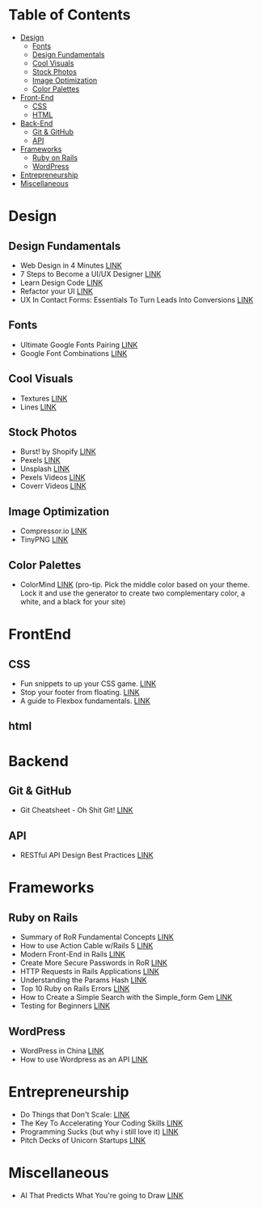 Table of Contents
=================

   * [Design](#design)
      * [Fonts](#fonts)
      * [Design Fundamentals](#design-fundamentals)
      * [Cool Visuals](#cool-visuals)
      * [Stock Photos](#stock-photos)
      * [Image Optimization](#image-optimization)
      * [Color Palettes](#color-palettes)
   * [Front-End](#frontend)
      * [CSS](#css)
      * [HTML](#html)
   * [Back-End](#backend)
      * [Git & GitHub](#git--github)
      * [API](#api)
   * [Frameworks](#frameworks)
      * [Ruby on Rails](#ruby-on-rails)
      * [WordPress](#wordpress)
   * [Entrepreneurship](#entrepreneurship)
   * [Miscellaneous](#miscellanous)



# Design

## Design Fundamentals

* Web Design in 4 Minutes [LINK](https://jgthms.com/web-design-in-4-minutes/)
* 7 Steps to Become a UI/UX Designer [LINK](https://blog.nicolesaidy.com/7-steps-to-become-a-ui-ux-designer-8beed7639a95)
* Learn Design Code [LINK](https://designcode.io/learn)
* Refactor your UI [LINK](https://twitter.com/i/moments/994601867987619840)
* UX In Contact Forms: Essentials To Turn Leads Into Conversions [LINK](https://www.smashingmagazine.com/2018/03/ux-contact-forms-essentials-conversions/)

## Fonts

* Ultimate Google Fonts Pairing [LINK](https://www.reliablepsd.com/ultimate-google-font-pairings/)
* Google Font Combinations [LINK](https://fonts.greatsimple.io/all-products/)

  
## Cool Visuals

* Textures [LINK](https://www.pexels.com/search/texture/)
* Lines [LINK](https://www.pexels.com/search/lines)


## Stock Photos

* Burst! by Shopify [LINK](https://burst.shopify.com/)
* Pexels [LINK](https://www.pexels.com/)
* Unsplash [LINK](https://unsplash.com/)
* Pexels Videos [LINK](https://videos.pexels.com/)
* Coverr Videos [LINK]()



## Image Optimization 

* Compressor.io [LINK](https://compressor.io/compress)
* TinyPNG [LINK](https://tinypng.com/)

## Color Palettes

* ColorMind [LINK](http://colormind.io/bootstrap/) (pro-tip. Pick the middle color based on your theme. Lock it and use the generator to create two complementary color, a white, and a black for your site)

# FrontEnd

##   CSS

* Fun snippets to up your CSS game.  [LINK](https://30-seconds.github.io/30-seconds-of-css/)
* Stop your footer from floating. [LINK](https://css-tricks.com/snippets/css/sticky-footer/)
* A guide to Flexbox fundamentals. [LINK](https://css-tricks.com/snippets/css/a-guide-to-flexbox/)

## html


# Backend

## Git & GitHub

* Git Cheatsheet - Oh Shit Git! [LINK](http://ohshitgit.com/)

## API

* RESTful API Design Best Practices [LINK](https://blog.philipphauer.de/restful-api-design-best-practices/)


# Frameworks


## Ruby on Rails 

* Summary of RoR Fundamental Concepts [LINK](https://stackoverflow.com/questions/5205002/summary-of-ruby-on-rails-fundamental-concepts)
* How to use Action Cable w/Rails 5 [LINK](https://www.sitepoint.com/create-a-chat-app-with-rails-5-actioncable-and-devise/)
* Modern Front-End in Rails [LINK](https://evilmartians.com/chronicles/evil-front-part-1)
* Create More Secure Passwords in RoR [LINK](https://dev.to/twilio/better-passwords-in-ruby-applications-with-the-pwned-passwords-api-4o9f)
* HTTP Requests in Rails Applications [LINK](https://robots.thoughtbot.com/back-to-basics-http-requests)
* Understanding the Params Hash [LINK](http://jocellyn.cz/2014/04/21/rails-params-it-is-just-a-hash.html)
* Top 10 Ruby on Rails Errors [LINK](https://rollbar.com/blog/top-10-ruby-on-rails-errors/)
* How to Create a Simple Search with the Simple_form Gem [LINK](https://medium.com/@mariacodes/build-a-simple-search-with-the-simple-form-gem-in-rails-5-b247168282d1)
* Testing for Beginners [LINK](https://code.tutsplus.com/series/rspec-testing-for-beginners--cms-1044)


## WordPress

* WordPress in China [LINK](https://medium.com/@mariacodes/7-essential-free-plugins-for-developing-with-wordpress-in-china-e3418f445da6)  
* How to use Wordpress as an API [LINK](https://blog.daftcode.pl/wordpress-as-a-headless-cms-b4144c626695)


# Entrepreneurship

* Do Things that Don't Scale: [LINK](http://paulgraham.com/ds.html)
* The Key To Accelerating Your Coding Skills [LINK](http://blog.thefirehoseproject.com/posts/learn-to-code-and-be-self-reliant/)
* Programming Sucks (but why i still love it) [LINK](https://www.stilldrinking.org/programming-sucks)
* Pitch Decks of Unicorn Startups [LINK](https://www.cirrusinsight.com/blog/startup-pitch-decks)


# Miscellaneous 
* AI That Predicts What You're going to Draw [LINK](http://seoi.net/penint/)


